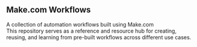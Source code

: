 ## Make.com Workflows
A collection of automation workflows built using Make.com <br>
This repository serves as a reference and resource hub for creating, reusing, and learning from pre-built workflows across different use cases. <br>
